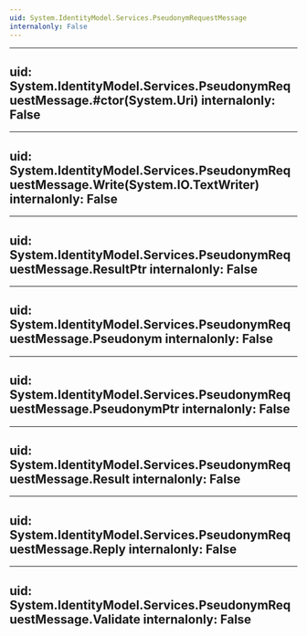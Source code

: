 ```yaml
---
uid: System.IdentityModel.Services.PseudonymRequestMessage
internalonly: False
---
```


---
uid: System.IdentityModel.Services.PseudonymRequestMessage.#ctor(System.Uri)
internalonly: False
---

---
uid: System.IdentityModel.Services.PseudonymRequestMessage.Write(System.IO.TextWriter)
internalonly: False
---

---
uid: System.IdentityModel.Services.PseudonymRequestMessage.ResultPtr
internalonly: False
---

---
uid: System.IdentityModel.Services.PseudonymRequestMessage.Pseudonym
internalonly: False
---

---
uid: System.IdentityModel.Services.PseudonymRequestMessage.PseudonymPtr
internalonly: False
---

---
uid: System.IdentityModel.Services.PseudonymRequestMessage.Result
internalonly: False
---

---
uid: System.IdentityModel.Services.PseudonymRequestMessage.Reply
internalonly: False
---

---
uid: System.IdentityModel.Services.PseudonymRequestMessage.Validate
internalonly: False
---
